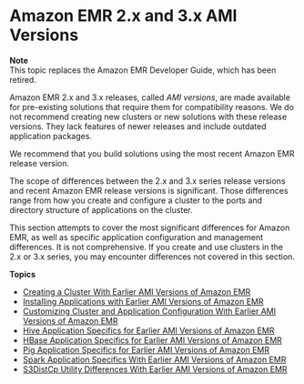# Amazon EMR 2\.x and 3\.x AMI Versions<a name="emr-release-3x"></a>

**Note**  
This topic replaces the Amazon EMR Developer Guide, which has been retired\.

Amazon EMR 2\.x and 3\.x releases, called *AMI versions*, are made available for pre\-existing solutions that require them for compatibility reasons\. We do not recommend creating new clusters or new solutions with these release versions\. They lack features of newer releases and include outdated application packages\.

We recommend that you build solutions using the most recent Amazon EMR release version\.

The scope of differences between the 2\.x and 3\.x series release versions and recent Amazon EMR release versions is significant\. Those differences range from how you create and configure a cluster to the ports and directory structure of applications on the cluster\.

This section attempts to cover the most significant differences for Amazon EMR, as well as specific application configuration and management differences\. It is not comprehensive\. If you create and use clusters in the 2\.x or 3\.x series, you may encounter differences not covered in this section\.

**Topics**
+ [Creating a Cluster With Earlier AMI Versions of Amazon EMR](emr-3x-create.md)
+ [Installing Applications with Earlier AMI Versions of Amazon EMR](emr-3x-install-apps.md)
+ [Customizing Cluster and Application Configuration With Earlier AMI Versions of Amazon EMR](emr-3x-customizeappconfig.md)
+ [Hive Application Specifics for Earlier AMI Versions of Amazon EMR](emr-3x-hive.md)
+ [HBase Application Specifics for Earlier AMI Versions of Amazon EMR](emr-3x-hbase.md)
+ [Pig Application Specifics for Earlier AMI Versions of Amazon EMR](emr-3x-pig.md)
+ [Spark Application Specifics With Earlier AMI Versions of Amazon EMR](emr-3x-spark.md)
+ [S3DistCp Utility Differences With Earlier AMI Versions of Amazon EMR](emr-3x-s3distcp.md)
